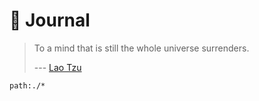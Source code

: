 # :notebook: Journal

> To a mind that is still the whole universe surrenders.
>
> --- [Lao Tzu](https://www.goodreads.com/quotes/17583-to-a-mind-that-is-still-the-whole-universe-surrenders)

```query
path:./*
```
